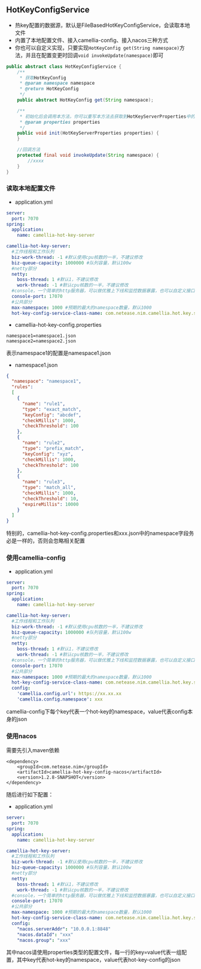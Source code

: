 
## HotKeyConfigService
* 热key配置的数据源，默认是FileBasedHotKeyConfigService，会读取本地文件
* 内置了本地配置文件、接入camellia-config、接入nacos三种方式
* 你也可以自定义实现，只要实现`HotKeyConfig get(String namespace)`方法，并且在配置变更时回调`void invokeUpdate(namespace)`即可

```java
public abstract class HotKeyConfigService {
    /**
     * 获取HotKeyConfig
     * @param namespace namespace
     * @return HotKeyConfig
     */
    public abstract HotKeyConfig get(String namespace);

    /**
     * 初始化后会调用本方法，你可以重写本方法去获取到HotKeyServerProperties中的相关配置
     * @param properties properties
     */
    public void init(HotKeyServerProperties properties) {
    }

    //回调方法
    protected final void invokeUpdate(String namespace) {
        //xxxx
    }
}
```

### 读取本地配置文件

* application.yml

```yaml
server:
  port: 7070
spring:
  application:
    name: camellia-hot-key-server

camellia-hot-key-server:
  #工作线程和工作队列
  biz-work-thread: -1 #默认使用cpu核数的一半，不建议修改
  biz-queue-capacity: 1000000 #队列容量，默认100w
  #netty部分
  netty:
    boss-thread: 1 #默认1，不建议修改
    work-thread: -1 #默认cpu核数的一半，不建议修改
  #console，一个简单的http服务器，可以做优雅上下线和监控数据暴露，也可以自定义接口
  console-port: 17070
  #公共部分
  max-namespace: 1000 #预期的最大的namespace数量，默认1000
  hot-key-config-service-class-name: com.netease.nim.camellia.hot.key.server.conf.FileBasedHotKeyConfigService #热key配置数据源，默认使用本地配置文件，业务可以自定义实现
```

* camellia-hot-key-config.properties
```properties
namespace1=namespace1.json
namespace2=namespace2.json
```

表示namespace1的配置是namespace1.json

* namespace1.json
```json
{
  "namespace": "namespace1",
  "rules":
  [
    {
      "name": "rule1",
      "type": "exact_match",
      "keyConfig": "abcdef",
      "checkMillis": 1000,
      "checkThreshold": 100
    },
    {
      "name": "rule2",
      "type": "prefix_match",
      "keyConfig": "xyz",
      "checkMillis": 1000,
      "checkThreshold": 100
    },
    {
      "name": "rule3",
      "type": "match_all",
      "checkMillis": 1000,
      "checkThreshold": 10,
      "expireMillis": 10000
    }
  ]
}
```

特别的，camellia-hot-key-config.properties和xxx.json中的namespace字段务必是一样的，否则会忽略相关配置


### 使用camellia-config

* application.yml

```yaml
server:
  port: 7070
spring:
  application:
    name: camellia-hot-key-server

camellia-hot-key-server:
  #工作线程和工作队列
  biz-work-thread: -1 #默认使用cpu核数的一半，不建议修改
  biz-queue-capacity: 1000000 #队列容量，默认100w
  #netty部分
  netty:
    boss-thread: 1 #默认1，不建议修改
    work-thread: -1 #默认cpu核数的一半，不建议修改
  #console，一个简单的http服务器，可以做优雅上下线和监控数据暴露，也可以自定义接口
  console-port: 17070
  #公共部分
  max-namespace: 1000 #预期的最大的namespace数量，默认1000
  hot-key-config-service-class-name: com.netease.nim.camellia.hot.key.server.conf.ApiBasedHotKeyConfigService #热key配置数据源，默认使用本地配置文件，业务可以自定义实现
  config:
    'camellia.config.url': https://xx.xx.xx
    'camellia.config.namespace': xxx
```

camellia-config下每个key代表一个hot-key的namespace，value代表config本身的json


### 使用nacos

需要先引入maven依赖
```
<dependency>
    <groupId>com.netease.nim</groupId>
    <artifactId>camellia-hot-key-config-nacos</artifactId>
    <version>1.2.8-SNAPSHOT</version>
</dependency>
```

随后进行如下配置：

* application.yml

```yaml
server:
  port: 7070
spring:
  application:
    name: camellia-hot-key-server

camellia-hot-key-server:
  #工作线程和工作队列
  biz-work-thread: -1 #默认使用cpu核数的一半，不建议修改
  biz-queue-capacity: 1000000 #队列容量，默认100w
  #netty部分
  netty:
    boss-thread: 1 #默认1，不建议修改
    work-thread: -1 #默认cpu核数的一半，不建议修改
  #console，一个简单的http服务器，可以做优雅上下线和监控数据暴露，也可以自定义接口
  console-port: 17070
  #公共部分
  max-namespace: 1000 #预期的最大的namespace数量，默认1000
  hot-key-config-service-class-name: com.netease.nim.camellia.hot.key.server.config.nacos.NacosHotKeyConfigService #热key配置数据源，默认使用本地配置文件，业务可以自定义实现
  config:
    "nacos.serverAddr": "10.0.0.1:8848"
    "nacos.dataId": "xxx"
    "nacos.group": "xxx"
```

其中nacos请使用properties类型的配置文件，每一行的key=value代表一组配置，其中key代表hot-key的namespace，value代表hot-key-config的json
